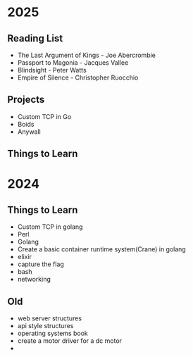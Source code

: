 
# 2025
## Reading List
- The Last Argument of Kings - Joe Abercrombie 
- Passport to Magonia - Jacques Vallee 
- Blindsight - Peter Watts 
- Empire of Silence - Christopher Ruocchio 
## Projects
- Custom TCP in Go
- Boids 
- Anywall

## Things to Learn 
# 2024
## Things to Learn
- Custom TCP in golang
- Perl
- Golang
- Create a basic container runtime system(Crane) in golang
- elixir
- capture the flag
- bash
- networking  
## Old

- web server structures
- api style structures 
- operating systems book
- create a motor driver for a dc motor 
- 